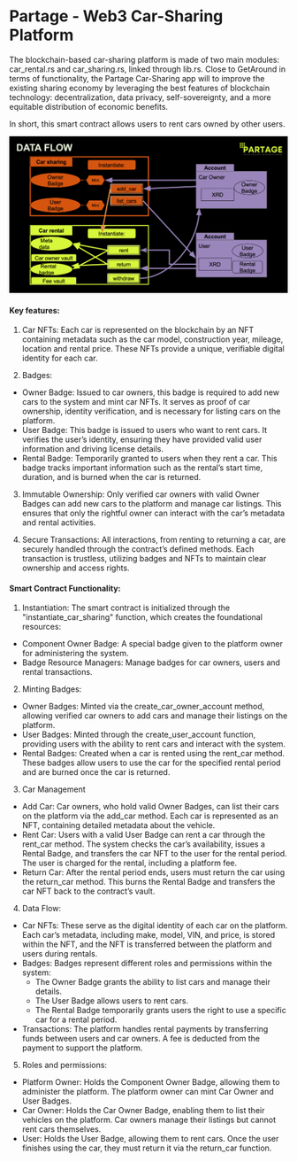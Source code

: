 # Partage - Web3 Car-Sharing Platform
The blockchain-based car-sharing platform is made of two main modules: car_rental.rs and car_sharing.rs, linked through lib.rs. Close to GetAround in terms of functionality, the Partage Car-Sharing app will to improve the existing sharing economy by leveraging the best features of blockchain technology: decentralization, data privacy, self-sovereignty, and a more equitable distribution of economic benefits. 

In short, this smart contract allows users to rent cars owned by other users. 

![Partage car-sharing data flow](./carSharing/dataflow.png)

#### Key features:
1. Car NFTs: Each car is represented on the blockchain by an NFT containing metadata such as the car model, construction year, mileage, location and rental price. These NFTs provide a unique, verifiable digital identity for each car.

2. Badges:
- Owner Badge: Issued to car owners, this badge is required to add new cars to the system and mint car NFTs. It serves as proof of car ownership, identity verification, and is necessary for listing cars on the platform. 
- User Badge: This badge is issued to users who want to rent cars. It verifies the user’s identity, ensuring they have provided valid user information and driving license details. 
- Rental Badge: Temporarily granted to users when they rent a car. This badge tracks important information such as the rental’s start time, duration, and is burned when the car is returned. 

3. Immutable Ownership: Only verified car owners with valid Owner Badges can add new cars to the platform and manage car listings. This ensures that only the rightful owner can interact with the car’s metadata and rental activities.

4. Secure Transactions: All interactions, from renting to returning a car, are securely handled through the contract’s defined methods. Each transaction is trustless, utilizing badges and NFTs to maintain clear ownership and access rights. 


#### Smart Contract Functionality:
1. Instantiation:
The smart contract is initialized through the "instantiate_car_sharing" function, which creates the foundational resources:
- Component Owner Badge: A special badge given to the platform owner for administering the system.
- Badge Resource Managers: Manage badges for car owners, users and rental transactions. 

2. Minting Badges:
- Owner Badges: Minted via the create_car_owner_account method, allowing verified car owners to add cars and manage their listings on the platform.
- User Badges: Minted through the create_user_account function, providing users with the ability to rent cars and interact with the system.
- Rental Badges: Created when a car is rented using the rent_car method. These badges allow users to use the car for the specified rental period and are burned once the car is returned.

3. Car Management
- Add Car: Car owners, who hold valid Owner Badges, can list their cars on the platform via the add_car method. Each car is represented as an NFT, containing detailed metadata about the vehicle.
- Rent Car: Users with a valid User Badge can rent a car through the rent_car method. The system checks the car’s availability, issues a Rental Badge, and transfers the car NFT to the user for the rental period. The user is charged for the rental, including a platform fee. 
- Return Car: After the rental period ends, users must return the car using the return_car method. This burns the Rental Badge and transfers the car NFT back to the contract’s vault. 

4. Data Flow:
- Car NFTs: These serve as the digital identity of each car on the platform. Each car’s metadata, including make, model, VIN, and price, is stored within the NFT, and the NFT is transferred between the platform and users during rentals.
- Badges: Badges represent different roles and permissions within the system:
    - The Owner Badge grants the ability to list cars and manage their details.
    - The User Badge allows users to rent cars.
    - The Rental Badge temporarily grants users the right to use a specific car for a rental period.
- Transactions: The platform handles rental payments by transferring funds between users and car owners. A fee is deducted from the payment to support the platform.

5. Roles and permissions:
- Platform Owner: Holds the Component Owner Badge, allowing them to administer the platform. The platform owner can mint Car Owner and User Badges.
- Car Owner: Holds the Car Owner Badge, enabling them to list their vehicles on the platform. Car owners manage their listings but cannot rent cars themselves. 
- User: Holds the User Badge, allowing them to rent cars. Once the user finishes using the car, they must return it via the return_car function.